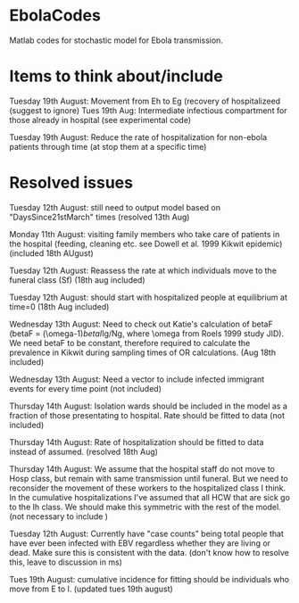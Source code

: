 EbolaCodes
==========

Matlab codes for stochastic model for Ebola transmission.

Items to think about/include
==========



Tuesday 19th August: Movement from Eh to Eg (recovery of hospitalizeed (suggest to ignore)
Tues 19th Aug: Intermediate infectious compartment for those already in hospital (see experimental code)

Tuesday 19th August: Reduce the rate of hospitalization for non-ebola patients through time (at stop them at a specific time)






Resolved issues
=========

Tuesday 12th August: still need to output model based on "DaysSince21stMarch" times (resolved 13th Aug)

Monday 11th August: visiting family members who take care of patients in the hospital (feeding, cleaning etc. see Dowell et al. 1999 Kikwit epidemic) (included 18th AUgust)

Tuesday 12th August: Reassess the rate at which individuals move to the funeral class (Sf) (18th aug included)

Tuesday 12th August: should start with hospitalized people at equilibrium at time=0 (18th Aug included)

Wednesday 13th August: Need to check out Katie's calculation of betaF (betaF = (\omega-1)*betaI*Ig/Ng, where \omega from Roels 1999 study JID).  We need betaF to be constant, therefore required to calculate the prevalence in Kikwit during sampling times of OR calculations. (Aug 18th included)

Wednesday 13th August: Need a vector to include infected immigrant events for every time point (not included)


Thursday 14th August: Isolation wards should be included in the model as a fraction of those presentating to hospital. Rate should be fitted to data (not included)

Thursday 14th August: Rate of hospitalization should be fitted to data instead of assumed. (resolved 18th Aug)

Thursday 14th August: We assume that the hospital staff do not move to Hosp class, but remain with same transmission until funeral. But we need to reconsider the movement of these workers to the hospitalized class I think.  In the cumulative hospitalizations I've assumed that all HCW that are sick go to the Ih class.  We should make this symmetric with the rest of the model. (not necessary to include )

Tuesday 12th August: Currently have "case counts" being total people that have ever been infected with EBV regardless whether they are living or dead.  Make sure this is consistent with the data. (don't know how to resolve this, leave to discussion in ms)

Tues 19th August: cumulative incidence for fitting should be individuals who move from E to I. (updated tues 19th august)
